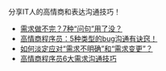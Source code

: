 分享IT人的高情商和表达沟通技巧！

- [需求做不完？7种“问句”用了没？](./7demands.md)
- [高情商程序员：5种类型的bug沟通有诀窍！](./5bugs.md)
- [如何淡定应对“需求不明确”和“需求变更”？](./dbmdb.md)
- [高情商程序员6大需求沟通技巧](./6cs.md)
